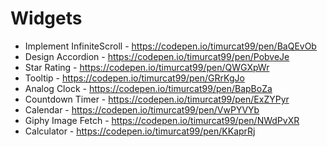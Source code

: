 # Widgets

- Implement InfiniteScroll - https://codepen.io/timurcat99/pen/BaQEvOb
- Design Accordion - https://codepen.io/timurcat99/pen/PobveJe
- Star Rating - https://codepen.io/timurcat99/pen/QWGXpWr
- Tooltip - https://codepen.io/timurcat99/pen/GRrKgJo
- Analog Clock - https://codepen.io/timurcat99/pen/BapBoZa
- Countdown Timer - https://codepen.io/timurcat99/pen/ExZYPyr
- Calendar - https://codepen.io/timurcat99/pen/VwPYVYb
- Giphy Image Fetch - https://codepen.io/timurcat99/pen/NWdPvXR
- Calculator - https://codepen.io/timurcat99/pen/KKaprRj
